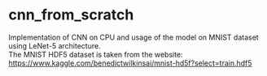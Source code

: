 # cnn_from_scratch
Implementation of CNN on CPU and usage of the model on MNIST dataset using LeNet-5 architecture.  
The MNIST HDF5 dataset is taken from the website: https://www.kaggle.com/benedictwilkinsai/mnist-hd5f?select=train.hdf5
